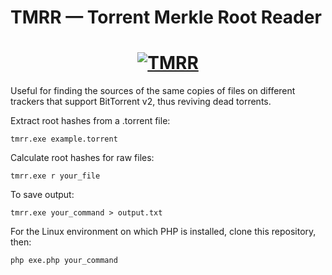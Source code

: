 # TMRR — Torrent Merkle Root Reader
<h1 align="center">
  <a href="#">
    <img src="https://media.giphy.com/media/X1ia2q41vzZQImSPdr/giphy.gif" alt="TMRR">
  </a>
</h1>

Useful for finding the sources of the same copies of files on different trackers that support BitTorrent v2, thus reviving dead torrents.

Extract root hashes from a .torrent file:
```
tmrr.exe example.torrent
```
Calculate root hashes for raw files:
```
tmrr.exe r your_file
```
To save output:
```
tmrr.exe your_command > output.txt
```

For the Linux environment on which PHP is installed, clone this repository, then:
```
php exe.php your_command
```
